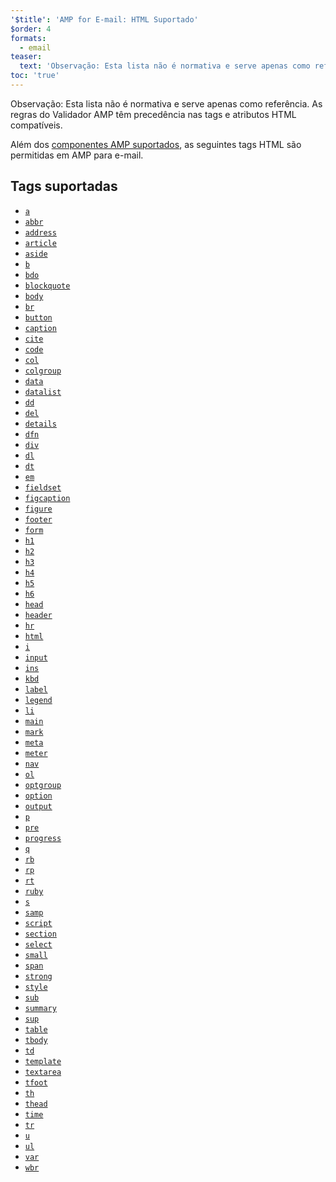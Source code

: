 ```yaml
---
'$title': 'AMP for E-mail: HTML Suportado'
$order: 4
formats:
  - email
teaser:
  text: 'Observação: Esta lista não é normativa e serve apenas como referência. As regras do validador de AMP têm precedência'
toc: 'true'
---
```


<!--
This file is imported from https://github.com/ampproject/amphtml/blob/master/spec/email/amp-email-html.md.
Please do not change this file.
If you have found a bug or an issue please
have a look and request a pull request there.
-->

<!---
Copyright 2018 The AMP HTML Authors. All Rights Reserved.

Licensed under the Apache License, Version 2.0 (the "License");
you may not use this file except in compliance with the License.
You may obtain a copy of the License at

      http://www.apache.org/licenses/LICENSE-2.0

Unless required by applicable law or agreed to in writing, software
distributed under the License is distributed on an "AS-IS" BASIS,
WITHOUT WARRANTIES OR CONDITIONS OF ANY KIND, either express or implied.
See the License for the specific language governing permissions and
limitations under the License.
-->

Observação: Esta lista não é normativa e serve apenas como referência. As regras do Validador AMP têm precedência nas tags e atributos HTML compatíveis.

Além dos [componentes AMP suportados](https://github.com/ampproject/amphtml/blob/master/spec/email/amp-email-components.md), as seguintes tags HTML são permitidas em AMP para e-mail.

## Tags suportadas <a name="supported-tags"></a>

- [`a`](https://developer.mozilla.org/en-US/docs/Web/HTML/Element/a)
- [`abbr`](https://developer.mozilla.org/en-US/docs/Web/HTML/Element/abbr)
- [`address`](https://developer.mozilla.org/en-US/docs/Web/HTML/Element/address)
- [`article`](https://developer.mozilla.org/en-US/docs/Web/HTML/Element/article)
- [`aside`](https://developer.mozilla.org/en-US/docs/Web/HTML/Element/aside)
- [`b`](https://developer.mozilla.org/en-US/docs/Web/HTML/Element/b)
- [`bdo`](https://developer.mozilla.org/en-US/docs/Web/HTML/Element/bdo)
- [`blockquote`](https://developer.mozilla.org/en-US/docs/Web/HTML/Element/blockquote)
- [`body`](https://developer.mozilla.org/en-US/docs/Web/HTML/Element/body)
- [`br`](https://developer.mozilla.org/en-US/docs/Web/HTML/Element/br)
- [`button`](https://developer.mozilla.org/en-US/docs/Web/HTML/Element/button)
- [`caption`](https://developer.mozilla.org/en-US/docs/Web/HTML/Element/caption)
- [`cite`](https://developer.mozilla.org/en-US/docs/Web/HTML/Element/cite)
- [`code`](https://developer.mozilla.org/en-US/docs/Web/HTML/Element/code)
- [`col`](https://developer.mozilla.org/en-US/docs/Web/HTML/Element/col)
- [`colgroup`](https://developer.mozilla.org/en-US/docs/Web/HTML/Element/colgroup)
- [`data`](https://developer.mozilla.org/en-US/docs/Web/HTML/Element/data)
- [`datalist`](https://developer.mozilla.org/en-US/docs/Web/HTML/Element/datalist)
- [`dd`](https://developer.mozilla.org/en-US/docs/Web/HTML/Element/dd)
- [`del`](https://developer.mozilla.org/en-US/docs/Web/HTML/Element/del)
- [`details`](https://developer.mozilla.org/en-US/docs/Web/HTML/Element/details)
- [`dfn`](https://developer.mozilla.org/en-US/docs/Web/HTML/Element/dfn)
- [`div`](https://developer.mozilla.org/en-US/docs/Web/HTML/Element/div)
- [`dl`](https://developer.mozilla.org/en-US/docs/Web/HTML/Element/dl)
- [`dt`](https://developer.mozilla.org/en-US/docs/Web/HTML/Element/dt)
- [`em`](https://developer.mozilla.org/en-US/docs/Web/HTML/Element/em)
- [`fieldset`](https://developer.mozilla.org/en-US/docs/Web/HTML/Element/fieldset)
- [`figcaption`](https://developer.mozilla.org/en-US/docs/Web/HTML/Element/figcaption)
- [`figure`](https://developer.mozilla.org/en-US/docs/Web/HTML/Element/figure)
- [`footer`](https://developer.mozilla.org/en-US/docs/Web/HTML/Element/footer)
- [`form`](https://developer.mozilla.org/en-US/docs/Web/HTML/Element/form)
- [`h1`](https://developer.mozilla.org/en-US/docs/Web/HTML/Element/h1)
- [`h2`](https://developer.mozilla.org/en-US/docs/Web/HTML/Element/h2)
- [`h3`](https://developer.mozilla.org/en-US/docs/Web/HTML/Element/h3)
- [`h4`](https://developer.mozilla.org/en-US/docs/Web/HTML/Element/h4)
- [`h5`](https://developer.mozilla.org/en-US/docs/Web/HTML/Element/h5)
- [`h6`](https://developer.mozilla.org/en-US/docs/Web/HTML/Element/h6)
- [`head`](https://developer.mozilla.org/en-US/docs/Web/HTML/Element/head)
- [`header`](https://developer.mozilla.org/en-US/docs/Web/HTML/Element/header)
- [`hr`](https://developer.mozilla.org/en-US/docs/Web/HTML/Element/hr)
- [`html`](https://developer.mozilla.org/en-US/docs/Web/HTML/Element/html)
- [`i`](https://developer.mozilla.org/en-US/docs/Web/HTML/Element/i)
- [`input`](https://developer.mozilla.org/en-US/docs/Web/HTML/Element/input)
- [`ins`](https://developer.mozilla.org/en-US/docs/Web/HTML/Element/ins)
- [`kbd`](https://developer.mozilla.org/en-US/docs/Web/HTML/Element/kbd)
- [`label`](https://developer.mozilla.org/en-US/docs/Web/HTML/Element/label)
- [`legend`](https://developer.mozilla.org/en-US/docs/Web/HTML/Element/legend)
- [`li`](https://developer.mozilla.org/en-US/docs/Web/HTML/Element/li)
- [`main`](https://developer.mozilla.org/en-US/docs/Web/HTML/Element/main)
- [`mark`](https://developer.mozilla.org/en-US/docs/Web/HTML/Element/mark)
- [`meta`](https://developer.mozilla.org/en-US/docs/Web/HTML/Element/meta)
- [`meter`](https://developer.mozilla.org/en-US/docs/Web/HTML/Element/meter)
- [`nav`](https://developer.mozilla.org/en-US/docs/Web/HTML/Element/nav)
- [`ol`](https://developer.mozilla.org/en-US/docs/Web/HTML/Element/ol)
- [`optgroup`](https://developer.mozilla.org/en-US/docs/Web/HTML/Element/optgroup)
- [`option`](https://developer.mozilla.org/en-US/docs/Web/HTML/Element/option)
- [`output`](https://developer.mozilla.org/en-US/docs/Web/HTML/Element/output)
- [`p`](https://developer.mozilla.org/en-US/docs/Web/HTML/Element/p)
- [`pre`](https://developer.mozilla.org/en-US/docs/Web/HTML/Element/pre)
- [`progress`](https://developer.mozilla.org/en-US/docs/Web/HTML/Element/progress)
- [`q`](https://developer.mozilla.org/en-US/docs/Web/HTML/Element/q)
- [`rb`](https://developer.mozilla.org/en-US/docs/Web/HTML/Element/rb)
- [`rp`](https://developer.mozilla.org/en-US/docs/Web/HTML/Element/rp)
- [`rt`](https://developer.mozilla.org/en-US/docs/Web/HTML/Element/rt)
- [`ruby`](https://developer.mozilla.org/en-US/docs/Web/HTML/Element/ruby)
- [`s`](https://developer.mozilla.org/en-US/docs/Web/HTML/Element/s)
- [`samp`](https://developer.mozilla.org/en-US/docs/Web/HTML/Element/samp)
- [`script`](https://developer.mozilla.org/en-US/docs/Web/HTML/Element/script)
- [`section`](https://developer.mozilla.org/en-US/docs/Web/HTML/Element/section)
- [`select`](https://developer.mozilla.org/en-US/docs/Web/HTML/Element/select)
- [`small`](https://developer.mozilla.org/en-US/docs/Web/HTML/Element/small)
- [`span`](https://developer.mozilla.org/en-US/docs/Web/HTML/Element/span)
- [`strong`](https://developer.mozilla.org/en-US/docs/Web/HTML/Element/strong)
- [`style`](https://developer.mozilla.org/en-US/docs/Web/HTML/Element/style)
- [`sub`](https://developer.mozilla.org/en-US/docs/Web/HTML/Element/sub)
- [`summary`](https://developer.mozilla.org/en-US/docs/Web/HTML/Element/summary)
- [`sup`](https://developer.mozilla.org/en-US/docs/Web/HTML/Element/sup)
- [`table`](https://developer.mozilla.org/en-US/docs/Web/HTML/Element/table)
- [`tbody`](https://developer.mozilla.org/en-US/docs/Web/HTML/Element/tbody)
- [`td`](https://developer.mozilla.org/en-US/docs/Web/HTML/Element/td)
- [`template`](https://developer.mozilla.org/en-US/docs/Web/HTML/Element/template)
- [`textarea`](https://developer.mozilla.org/en-US/docs/Web/HTML/Element/textarea)
- [`tfoot`](https://developer.mozilla.org/en-US/docs/Web/HTML/Element/tfoot)
- [`th`](https://developer.mozilla.org/en-US/docs/Web/HTML/Element/th)
- [`thead`](https://developer.mozilla.org/en-US/docs/Web/HTML/Element/thead)
- [`time`](https://developer.mozilla.org/en-US/docs/Web/HTML/Element/time)
- [`tr`](https://developer.mozilla.org/en-US/docs/Web/HTML/Element/tr)
- [`u`](https://developer.mozilla.org/en-US/docs/Web/HTML/Element/u)
- [`ul`](https://developer.mozilla.org/en-US/docs/Web/HTML/Element/ul)
- [`var`](https://developer.mozilla.org/en-US/docs/Web/HTML/Element/var)
- [`wbr`](https://developer.mozilla.org/en-US/docs/Web/HTML/Element/wbr)
